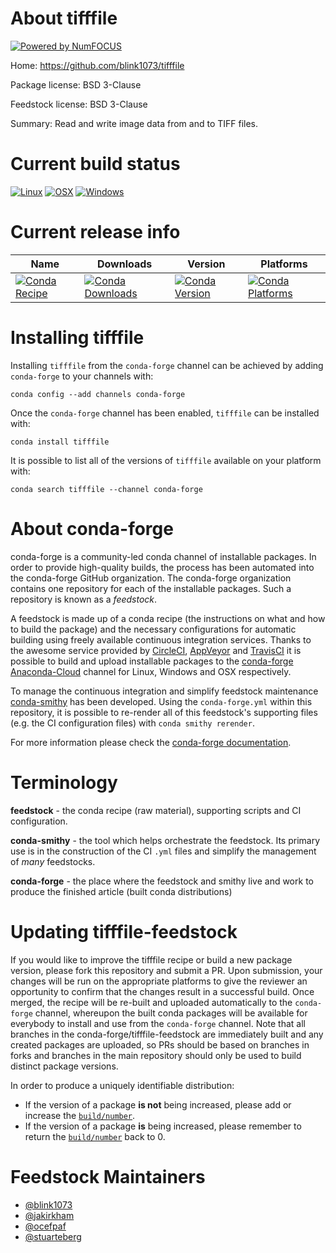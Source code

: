 About tifffile
==============

[![Powered by NumFOCUS](https://img.shields.io/badge/powered%20by-NumFOCUS-orange.svg?style=flat&colorA=E1523D&colorB=007D8A)](http://numfocus.org)

Home: https://github.com/blink1073/tifffile

Package license: BSD 3-Clause

Feedstock license: BSD 3-Clause

Summary: Read and write image data from and to TIFF files.



Current build status
====================

[![Linux](https://img.shields.io/circleci/project/github/conda-forge/tifffile-feedstock/master.svg?label=Linux)](https://circleci.com/gh/conda-forge/tifffile-feedstock)
[![OSX](https://img.shields.io/travis/conda-forge/tifffile-feedstock/master.svg?label=macOS)](https://travis-ci.org/conda-forge/tifffile-feedstock)
[![Windows](https://img.shields.io/appveyor/ci/conda-forge/tifffile-feedstock/master.svg?label=Windows)](https://ci.appveyor.com/project/conda-forge/tifffile-feedstock/branch/master)

Current release info
====================

| Name | Downloads | Version | Platforms |
| --- | --- | --- | --- |
| [![Conda Recipe](https://img.shields.io/badge/recipe-tifffile-green.svg)](https://anaconda.org/conda-forge/tifffile) | [![Conda Downloads](https://img.shields.io/conda/dn/conda-forge/tifffile.svg)](https://anaconda.org/conda-forge/tifffile) | [![Conda Version](https://img.shields.io/conda/vn/conda-forge/tifffile.svg)](https://anaconda.org/conda-forge/tifffile) | [![Conda Platforms](https://img.shields.io/conda/pn/conda-forge/tifffile.svg)](https://anaconda.org/conda-forge/tifffile) |

Installing tifffile
===================

Installing `tifffile` from the `conda-forge` channel can be achieved by adding `conda-forge` to your channels with:

```
conda config --add channels conda-forge
```

Once the `conda-forge` channel has been enabled, `tifffile` can be installed with:

```
conda install tifffile
```

It is possible to list all of the versions of `tifffile` available on your platform with:

```
conda search tifffile --channel conda-forge
```


About conda-forge
=================

conda-forge is a community-led conda channel of installable packages.
In order to provide high-quality builds, the process has been automated into the
conda-forge GitHub organization. The conda-forge organization contains one repository
for each of the installable packages. Such a repository is known as a *feedstock*.

A feedstock is made up of a conda recipe (the instructions on what and how to build
the package) and the necessary configurations for automatic building using freely
available continuous integration services. Thanks to the awesome service provided by
[CircleCI](https://circleci.com/), [AppVeyor](https://www.appveyor.com/)
and [TravisCI](https://travis-ci.org/) it is possible to build and upload installable
packages to the [conda-forge](https://anaconda.org/conda-forge)
[Anaconda-Cloud](https://anaconda.org/) channel for Linux, Windows and OSX respectively.

To manage the continuous integration and simplify feedstock maintenance
[conda-smithy](https://github.com/conda-forge/conda-smithy) has been developed.
Using the ``conda-forge.yml`` within this repository, it is possible to re-render all of
this feedstock's supporting files (e.g. the CI configuration files) with ``conda smithy rerender``.

For more information please check the [conda-forge documentation](https://conda-forge.org/docs/).

Terminology
===========

**feedstock** - the conda recipe (raw material), supporting scripts and CI configuration.

**conda-smithy** - the tool which helps orchestrate the feedstock.
                   Its primary use is in the construction of the CI ``.yml`` files
                   and simplify the management of *many* feedstocks.

**conda-forge** - the place where the feedstock and smithy live and work to
                  produce the finished article (built conda distributions)


Updating tifffile-feedstock
===========================

If you would like to improve the tifffile recipe or build a new
package version, please fork this repository and submit a PR. Upon submission,
your changes will be run on the appropriate platforms to give the reviewer an
opportunity to confirm that the changes result in a successful build. Once
merged, the recipe will be re-built and uploaded automatically to the
`conda-forge` channel, whereupon the built conda packages will be available for
everybody to install and use from the `conda-forge` channel.
Note that all branches in the conda-forge/tifffile-feedstock are
immediately built and any created packages are uploaded, so PRs should be based
on branches in forks and branches in the main repository should only be used to
build distinct package versions.

In order to produce a uniquely identifiable distribution:
 * If the version of a package **is not** being increased, please add or increase
   the [``build/number``](https://conda.io/docs/user-guide/tasks/build-packages/define-metadata.html#build-number-and-string).
 * If the version of a package **is** being increased, please remember to return
   the [``build/number``](https://conda.io/docs/user-guide/tasks/build-packages/define-metadata.html#build-number-and-string)
   back to 0.

Feedstock Maintainers
=====================

* [@blink1073](https://github.com/blink1073/)
* [@jakirkham](https://github.com/jakirkham/)
* [@ocefpaf](https://github.com/ocefpaf/)
* [@stuarteberg](https://github.com/stuarteberg/)


